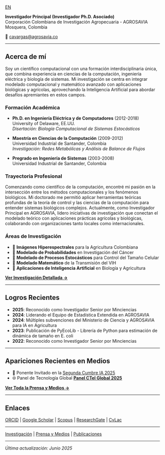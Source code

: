 [EN](/index)

**Investigador Principal (Investigador Ph.D. Asociado)**  
Corporación Colombiana de Investigación Agropecuaria - AGROSAVIA  
Mosquera, Colombia

📧 cavargas@agrosavia.co

---

## Acerca de mí

Soy un científico computacional con una formación interdisciplinaria única, que combina experiencia en ciencias de la computación, ingeniería eléctrica y biología de sistemas. Mi investigación se centra en integrar modelado computacional y matemático avanzado con aplicaciones biológicas y agrícolas, aprovechando la Inteligencia Artificial para abordar desafíos apremiantes en estos campos.

### Formación Académica

- **Ph.D. en Ingeniería Eléctrica y de Computadores** (2012-2018)  
  University of Delaware, EE.UU.  
  *Disertación: Biología Computacional de Sistemas Estocásticos*

- **Maestría en Ciencias de la Computación** (2009-2012)  
  Universidad Industrial de Santander, Colombia  
  *Investigación: Redes Metabólicas y Análisis de Balance de Flujos*

- **Pregrado en Ingeniería de Sistemas** (2003-2008)  
  Universidad Industrial de Santander, Colombia  

### Trayectoria Profesional

Comenzando como científico de la computación, encontré mi pasión en la intersección entre los métodos computacionales y los fenómenos biológicos. Mi doctorado me permitió aplicar herramientas teóricas profundas de la teoría de control y las ciencias de la computación para entender sistemas biológicos complejos. Actualmente, como Investigador Principal en AGROSAVIA, lidero iniciativas de investigación que conectan el modelado teórico con aplicaciones prácticas agrícolas y biológicas, colaborando con organizaciones tanto locales como internacionales.

### Áreas de Investigación

- 🌾 **Imágenes Hiperespectrales** para la Agricultura Colombiana
- 🔬 **Modelado de Probabilidades** en Investigación del Cáncer  
- 🧬 **Modelado de Procesos Estocásticos** para Control del Tamaño Celular
- 🦠 **Modelado Matemático** de la Transmisión del VIH
- 🤖 **Aplicaciones de Inteligencia Artificial** en Biología y Agricultura

[**Ver Investigación Detallada →**](/research)

---

## Logros Recientes

- **2025**: Reconocido como Investigador Senior por Minciencias
- **2024**: Liderando el Equipo de Estadística Extendida en AGROSAVIA
- **2024**: Múltiples subvenciones del Ministerio de Ciencia y AGROSAVIA para IA en Agricultura
- **2023**: Publicación de PyEcoLib - Librería de Python para estimación de dinámica de tamaño en E. coli
- **2022**: Reconocido como Investigador Senior por Minciencias

---

## Apariciones Recientes en Medios

- 🤖 Ponente Invitado en la [Segunda Cumbre IA 2025](https://www.youtube.com/live/ICp1CzuR4cw?si=3k8in5BS7l1JgP6_&t=11517)
- 🌐 Panel de Tecnología Global [**Panel CTel Global 2025**](https://www.youtube.com/live/3RLQ2u-fBzU?si=skdShT5GwvPa7Rih&t=1715)

[**Ver Toda la Prensa y Medios →**](/press)

---

## Enlaces

[ORCID](http://orcid.org/0000-0002-4286-8882) | [Google Scholar](https://scholar.google.com/citations?user=csX8l60AAAAJ&hl=en) | [Scopus](https://www.scopus.com/authid/detail.uri?authorId=56423559600) | [ResearchGate](https://www.researchgate.net/profile/Cesar_Vargas-Garcia) | [CvLac](https://scienti.minciencias.gov.co/cvlac/visualizador/generarCurriculoCv.do?cod_rh=0000749931)

---

[Investigación](/research) | [Prensa y Medios](/press) | [Publicaciones](/publications)

---


*Última actualización: Junio 2025*

<!-- Google Analytics -->
<script async src="https://www.googletagmanager.com/gtag/js?id=G-TTCHWXFBEG"></script>
<script>
  window.dataLayer = window.dataLayer || [];
  function gtag(){dataLayer.push(arguments);}
  gtag('js', new Date());
  gtag('config', 'G-TTCHWXFBEG');
</script>
